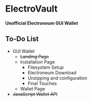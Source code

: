 # ElectroVault

#### Unofficial Electroneum GUI Wallet


## To-Do List
* GUI Wallet
  * ~~Landing Page~~
  * Installation Page
    * Filesystem Setup
    * Electroneum Download
    * Unzipping and configuration
    * Final Touches
  * Wallet Page
* ~~JavaScript Wallet API~~
